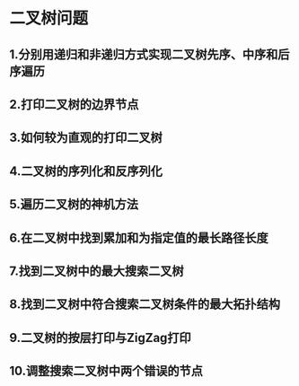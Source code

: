 # 二叉树问题

## 1.分别用递归和非递归方式实现二叉树先序、中序和后序遍历
## 2.打印二叉树的边界节点
## 3.如何较为直观的打印二叉树
## 4.二叉树的序列化和反序列化 
## 5.遍历二叉树的神机方法
## 6.在二叉树中找到累加和为指定值的最长路径长度
## 7.找到二叉树中的最大搜索二叉树
## 8.找到二叉树中符合搜索二叉树条件的最大拓扑结构
## 9.二叉树的按层打印与ZigZag打印
## 10.调整搜索二叉树中两个错误的节点